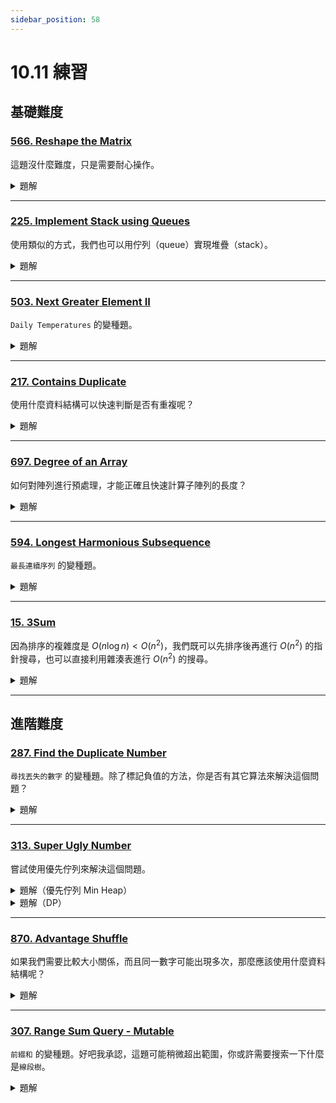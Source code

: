 ```yaml
---
sidebar_position: 58
---
```


# 10.11 練習

## 基礎難度

### [566. Reshape the Matrix](https://leetcode.com/problems/reshape-the-matrix/)

這題沒什麼難度，只是需要耐心操作。

<details>
<summary>題解</summary>

#### **問題描述**
給定一個 `m x n` 的二維矩陣 `mat`，以及兩個整數 `r` 和 `c`，代表你想要將 `mat` **重塑成 `r x c` 的新矩陣**。  
重塑時**原本矩陣中的元素順序（row-wise）不能改變**。  
如果不能重塑（元素總數不一致），就回傳原始矩陣。

---

#### **範例**
```plaintext
輸入: mat = [[1,2],[3,4]], r = 1, c = 4
輸出: [[1,2,3,4]]
```
```plaintext
輸入: mat = [[1,2],[3,4]], r = 2, c = 4
輸出: [[1,2],[3,4]]  # 無法重塑，回傳原始
```

---

#### **解題思路**

1. **確認是否可重塑：**
   - `原始總元素數 = m × n`
   - `新矩陣總元素數 = r × c`
   - 若兩者不等 → 直接回傳原始矩陣

2. **展平成一維陣列**：
   - 使用 itertools 或巢狀 for-loop，將所有元素按 row-wise 存到一維 list。

3. **重新構造 r × c 的新矩陣**：
   - 將展平後的一維陣列，每次取 `c` 個元素形成一個 row。

---

#### **Python 範例程式碼**
```python
class Solution:
    def matrixReshape(self, mat: List[List[int]], r: int, c: int) -> List[List[int]]:
        m, n = len(mat), len(mat[0])
        if m * n != r * c:
            return mat  # 無法重塑，回傳原始矩陣

        flat = [num for row in mat for num in row]  # 展平成一維陣列
        return [flat[i * c:(i + 1) * c] for i in range(r)]  # 分成 r 個 row，每個 row 有 c 個元素
```

---

#### **時間與空間複雜度**
- **時間複雜度**：$O(m \times n)$，展平並重建矩陣。
- **空間複雜度**：$O(m \times n)$，需要額外儲存一個新矩陣。


</details>

---

### [225. Implement Stack using Queues](https://leetcode.com/problems/implement-stack-using-queues/)

使用類似的方式，我們也可以用佇列（queue）實現堆疊（stack）。

<details>
<summary>題解</summary>

#### **問題描述**
請用 **佇列（Queue）** 實作一個 **堆疊（Stack）**，也就是要模擬 **先進後出（LIFO）** 的行為，但只能使用 **先進先出（FIFO）** 的佇列操作。

**你需要實作以下方法：**
- `push(x)`：將元素壓入堆疊頂端。
- `pop()`：移除並回傳堆疊頂端元素。
- `top()`：回傳堆疊頂端元素。
- `empty()`：回傳堆疊是否為空。

---

#### **解題思路**
雖然佇列是 FIFO（先進先出），但我們可以透過「移動順序」來模擬堆疊的 LIFO 行為。

##### ✅ 方法：使用單個佇列（queue）實作
- `push(x)`：將新元素放入隊尾，再把前面的元素依序「移到隊尾」，讓新加入的元素變成「最前面」（堆疊頂）。
- `pop()`：直接從隊首移除元素（就是堆疊頂）。
- `top()`：看隊首元素。
- `empty()`：檢查佇列是否為空。

---

#### **Python 範例程式碼**
```python
from collections import deque

class MyStack:
    def __init__(self):
        self.q = deque()

    def push(self, x: int) -> None:
        self.q.append(x)
        # 把前面的元素移到隊尾
        for _ in range(len(self.q) - 1):
            self.q.append(self.q.popleft())

    def pop(self) -> int:
        return self.q.popleft()

    def top(self) -> int:
        return self.q[0]

    def empty(self) -> bool:
        return not self.q
```

---

#### **時間複雜度分析**
- `push`：$O(n)$，因為需要重新排列順序
- `pop`：$O(1)$
- `top`：$O(1)$
- `empty`：$O(1)$

</details>

---

### [503. Next Greater Element II](https://leetcode.com/problems/next-greater-element-ii/)

`Daily Temperatures` 的變種題。

<details>
<summary>題解</summary>

#### **問題描述**
給定一個 **循環陣列** `nums`，請對每個元素找出「下一個較大的元素」。  
- 若右邊沒有比它大的數，則輸出 `-1`。
- 因為是「循環陣列」，所以你可以「繞回開頭」繼續找。

**範例**
```plaintext
輸入: nums = [1, 2, 1]
輸出: [2, -1, 2]
```

---

#### **解題思路**

這題是典型的 **單調堆疊（Monotonic Stack）** 應用。

##### ✅ 重點觀察：
- 需要找「右邊第一個比自己大的數」→ 單調遞減堆疊（stack 存的是 index）
- 因為是「循環陣列」，所以我們可以將陣列「走兩遍」來模擬環狀效果。

---

#### **解法步驟**

1. **初始化**
   - `res`：預設全部是 `-1`
   - `stack`：存放「可能為下一個較大值的候選位置」

2. **遍歷 `2n` 次，模擬環狀**
   - 對於每個 `i`，使用 `i % n` 取得實際索引位置
   - 若當前值比 stack 頂部所指的值大，代表找到「下一個較大的元素」

3. **只在第一次迴圈把 index 放進 stack**
   - 避免重複處理同一個位置

---

#### **Python 範例程式碼**
```python
class Solution:
    def nextGreaterElements(self, nums: List[int]) -> List[int]:
        n = len(nums)
        res = [-1] * n
        stack = []

        for i in range(2 * n):
            curr = nums[i % n]
            while stack and nums[stack[-1]] < curr:
                idx = stack.pop()
                res[idx] = curr
            if i < n:
                stack.append(i)
        return res
```

---

#### **時間與空間複雜度**
- **時間複雜度**：$O(n)$，每個元素最多進出 stack 一次
- **空間複雜度**：$O(n)$，用於結果和 stack

---

#### **範例解析**
```plaintext
nums = [1, 2, 1]
索引 =   0  1  2

模擬 2 倍長度：i = 0 ~ 5

i = 0 → 1 → stack: [0]
i = 1 → 2 > nums[0] → res[0] = 2 → stack: [1]
i = 2 → 1 → stack: [1, 2]
i = 3 → 1 → 無變化
i = 4 → 2 > nums[2] → res[2] = 2
i = 5 → 1 → 結束

res = [2, -1, 2]
```

</details>

---

### [217. Contains Duplicate](https://leetcode.com/problems/contains-duplicate/)

使用什麼資料結構可以快速判斷是否有重複呢？

<details>
<summary>題解</summary>

#### **問題描述**
給定一個整數陣列 `nums`，判斷是否存在**重複元素**。  
若存在任意一個值出現兩次以上，回傳 `True`；否則回傳 `False`。

---

#### **最佳解法：使用集合 Set**
利用集合的特性：**不會儲存重複元素**，我們可以在遍歷陣列時檢查元素是否已出現過。

---

#### **Python 程式碼**
```python
class Solution:
    def containsDuplicate(self, nums: List[int]) -> bool:
        seen = set()
        for num in nums:
            if num in seen:
                return True
            seen.add(num)
        return False
```

---

#### **時間與空間複雜度**
- **時間複雜度**：$O(n)$，最多遍歷一次陣列。
- **空間複雜度**：$O(n)$，最壞情況下每個數都不同，全部加入 `set`。

</details>

---

### [697. Degree of an Array](https://leetcode.com/problems/degree-of-an-array/)

如何對陣列進行預處理，才能正確且快速計算子陣列的長度？

<details>
<summary>題解</summary>

#### **問題描述**
給定一個整數陣列 `nums`，其「**度（degree）**」定義為 **陣列中某個數字出現的最高頻率**。

請找出具有與整體陣列相同度的**最短子陣列的長度**。

---

#### **範例**
```plaintext
輸入: nums = [1,2,2,3,1]
輸出: 2  # 子陣列 [2,2] 度為 2，與整體度相同

輸入: nums = [1,2,2,3,1,4,2]
輸出: 6  # 子陣列 [2,2,3,1,4,2]
```

---

#### **解題思路**

1. **統計每個數的出現次數（frequency）**
2. **記錄每個數首次與最後一次出現的位置（first index, last index）**
3. **找出最大度數，然後針對所有具有最大度的數字，計算其子陣列長度（last - first + 1）**
4. **取最短長度作為答案**

---

#### **Python 程式碼**
```python
from collections import defaultdict

class Solution:
    def findShortestSubArray(self, nums: List[int]) -> int:
        count = defaultdict(int)
        first_index = {}
        last_index = {}
        
        for i, num in enumerate(nums):
            count[num] += 1
            if num not in first_index:
                first_index[num] = i
            last_index[num] = i

        degree = max(count.values())
        return min(last_index[num] - first_index[num] + 1 for num in count if count[num] == degree)
```

---

#### **時間與空間複雜度**
- **時間複雜度**：$O(n)$，只遍歷陣列 1 次
- **空間複雜度**：$O(n)$，儲存頻率與索引資料

</details>

---

### [594. Longest Harmonious Subsequence](https://leetcode.com/problems/longest-harmonious-subsequence/)

`最長連續序列` 的變種題。

<details>
<summary>題解</summary>

#### **問題描述**
給定一個整數陣列 `nums`，找出其中最長的**和諧子序列（harmonious subsequence）** 的長度。  

**定義：**  
和諧子序列是指一個序列，其中最大值與最小值的差為 **1**，例如：
```plaintext
[1, 2, 2, 1] 是和諧的（max - min = 1）
[1, 3, 1, 3] 則不是（max - min = 2）
```

---

#### **解題思路**

這是一題**統計 + 對鄰接 key 比較的問題**，解法如下：

1. **使用 `Counter` 統計每個數字出現次數**
2. **遍歷所有 key `x`，若 `x+1` 存在，就組成和諧序列**
   - `count[x] + count[x+1]` 是一個合法子序列長度
3. **取所有合法情況中的最大值作為答案**

---

#### **Python 範例程式碼**
```python
from collections import Counter

class Solution:
    def findLHS(self, nums: List[int]) -> int:
        freq = Counter(nums)
        max_len = 0
        for x in freq:
            if x + 1 in freq:
                max_len = max(max_len, freq[x] + freq[x + 1])
        return max_len
```

---

#### **時間與空間複雜度**
- **時間複雜度**：$O(n)$，掃描一遍並計算統計
- **空間複雜度**：$O(n)$，儲存 `Counter`


</details>


---

### [15. 3Sum](https://leetcode.com/problems/3sum/)

因為排序的複雜度是 $O(n \log n) < O(n^2)$，我們既可以先排序後再進行 $O(n^2)$ 的指針搜尋，也可以直接利用雜湊表進行 $O(n^2)$ 的搜尋。


<details>
<summary>題解</summary>

#### **問題描述**
給定一個整數陣列 `nums`，找出所有**不重複的三元組 (a, b, c)**，使得：
```
a + b + c = 0
```

**要求：**
- 不得包含重複的三元組。
- 可以回傳答案的順序任意。

---

#### **解題思路：排序 + 雙指針（Two Pointers）**

這是一道經典的三數和問題（3Sum），核心邏輯如下：

1. **先對陣列排序**，方便去重與使用雙指針。
2. **固定一個數 `nums[i]`，對其右側使用雙指針掃描**
   - 左指針 `l` 從 `i+1` 開始，右指針 `r` 從末端開始。
   - 如果三數和為 0，就記錄結果，並略過重複數字。
   - 如果總和 < 0 → 左指針右移；總和 > 0 → 右指針左移。
3. **跳過重複的數字**，避免結果重複。

---

#### **Python 範例程式碼**
```python
class Solution:
    def threeSum(self, nums: List[int]) -> List[List[int]]:
        nums.sort()
        res = []
        n = len(nums)

        for i in range(n):
            if i > 0 and nums[i] == nums[i - 1]:
                continue  # 跳過重複元素

            l, r = i + 1, n - 1
            while l < r:
                total = nums[i] + nums[l] + nums[r]
                if total == 0:
                    res.append([nums[i], nums[l], nums[r]])
                    l += 1
                    r -= 1
                    # 跳過重複左邊和右邊
                    while l < r and nums[l] == nums[l - 1]:
                        l += 1
                    while l < r and nums[r] == nums[r + 1]:
                        r -= 1
                elif total < 0:
                    l += 1
                else:
                    r -= 1
        return res
```

---

#### **時間與空間複雜度**
- **時間複雜度**：$O(n^2)$，排序 + 雙指針掃描
- **空間複雜度**：$O(\text{log}n)$（排序使用的遞迴棧空間），結果儲存不算在內


</details>

---

## 進階難度

### [287. Find the Duplicate Number](https://leetcode.com/problems/find-the-duplicate-number/)

`尋找丟失的數字` 的變種題。除了標記負值的方法，你是否有其它算法來解決這個問題？


<details>
<summary>題解</summary>

#### **問題描述**
給定一個包含 `n + 1` 個整數的陣列 `nums`，每個整數都在區間 `[1, n]` 之間（包含 1 和 n）。  
保證**至少有一個數字重複出現**，請你找出這個重複的數字。**不能修改陣列**、只能用 $O(1)$ 額外空間。

---

#### **範例**
```plaintext
輸入: nums = [1, 3, 4, 2, 2]
輸出: 2

輸入: nums = [3, 1, 3, 4, 2]
輸出: 3
```

---

#### **解題思路：Floyd 快慢指針找環入口（Cycle Detection）**

這題限制很多：
- ❌ 不可修改陣列
- ❌ 不可用額外空間
- ✅ 要找出重複元素

這讓我們可以聯想到：**「Linked List 環偵測」的 Floyd 龜兔賽跑演算法**

##### ✅ 核心想法：
- 將陣列視為一個「**隱藏的 linked list**」，`nums[i]` 指向下一個節點 `nums[nums[i]]`
- 由於存在重複元素，這個鏈會出現「**環**」
- 用快慢指針找出**相遇點**，再從頭與相遇點同步走，找到**環的起點**，就是答案

---

#### **Python 範例程式碼**
```python
class Solution:
    def findDuplicate(self, nums: List[int]) -> int:
        # 第一步：找交點
        slow = fast = 0
        while True:
            slow = nums[slow]
            fast = nums[nums[fast]]
            if slow == fast:
                break

        # 第二步：找環的起點（即重複數字）
        slow = 0
        while slow != fast:
            slow = nums[slow]
            fast = nums[fast]
        
        return slow
```

---

#### **時間與空間複雜度**
- **時間複雜度**：$O(n)$（類似環形 linked list 的最壞走訪時間）
- **空間複雜度**：$O(1)$（不使用額外空間）

</details>


---

### [313. Super Ugly Number](https://leetcode.com/problems/super-ugly-number/)

嘗試使用優先佇列來解決這個問題。

<details>
<summary>題解（優先佇列 Min Heap）</summary>

#### **問題描述**
輸入一個整數 `n` 和一組質數 `primes`，回傳第 `n` 個**超級醜數（super ugly number）**。  
超級醜數定義為：只能被 `primes` 中的數整除的正整數（質因數只能來自 `primes`）。

---

#### **解題思路：使用優先佇列（Min Heap）**

##### ✅ 關鍵觀念

- 將每個超級醜數乘上 `primes` 中的每一個質數，就能產生下一批候選超級醜數。
- 我們用一個 **最小堆（min heap）** 來維持所有可能的候選值，每次取最小的值，確保是排序好的。
- 另外用一個 `set` 避免加入重複數字。

---

#### **演算法步驟**

1. 初始化 heap：`heap = [1]`，因為第 1 個超級醜數永遠是 `1`
2. 建立 `seen = {1}` 集合來避免重複
3. 迴圈執行 `n` 次，每次：
   - 從堆中取出最小值 `x`
   - 將 `x * p` 推進堆中（對每個質數 `p`）
   - 如果這個結果沒看過（不在 `seen` 中），就加入 `heap` 和 `seen`
4. 第 `n` 次取出來的 `x` 就是第 `n` 個超級醜數

---

#### **Python 範例程式碼**
```python
import heapq

class Solution:
    def nthSuperUglyNumber(self, n: int, primes: List[int]) -> int:
        heap = [1]
        seen = set([1])
        
        for _ in range(n):
            x = heapq.heappop(heap)
            for p in primes:
                new_ugly = x * p
                if new_ugly not in seen:
                    seen.add(new_ugly)
                    heapq.heappush(heap, new_ugly)
        return x
```

---

#### **時間與空間複雜度分析**

- **時間複雜度**：近似 $O(n \log k)$，其中 $k$ 為候選數數量（實際和質數數量與分布有關）
- **空間複雜度**：$O(n)$，heap 和 seen 至多存放 n 個候選值

---

#### **舉例說明**

```python
n = 12
primes = [2, 7, 13, 19]

初始 heap: [1]

每次彈出最小值，然後乘上每個質數放回去：
1 → 推入 2, 7, 13, 19
heap = [2, 7, 13, 19]

接下來彈出 2，乘上所有 primes 推入：
2×2=4, 2×7=14, 2×13=26, 2×19=38 ...
```

你會得到排序後的序列：
```plaintext
1, 2, 4, 7, 8, 13, 14, 16, 19, 26, 28, 32, ...
→ 第 12 個是 32 ✅
```

</details>


<details>
<summary>題解（DP）</summary>

#### **問題描述**
給定一個整數 `n` 和一組**質數陣列** `primes`，請找出第 `n` 個**超級醜數（Super Ugly Number）**。

- 超級醜數：是指只能被 `primes` 中的質數整除的正整數（例如只包含 2, 3, 5 的乘積因子）
- 第 1 個超級醜數定義為 `1`

---

#### **範例**
```plaintext
輸入: n = 12, primes = [2, 7, 13, 19]
輸出: 32
解釋: 超級醜數為 [1, 2, 4, 7, 8, 13, 14, 16, 19, 26, 28, 32]
```

---

#### **解題思路：動態規劃 + 多指標**

這題是經典的「Ugly Number II」的進階版，使用的技巧是：
> **多指標指向 dp 陣列 + 不斷選出最小醜數擴展**

---

#### ✅ Step by step 解法

1. 建立 `dp` 陣列，`dp[0] = 1`，代表第 1 個超級醜數是 `1`
2. 設 `k = len(primes)`，每個質數對應一個指標 `idx[i]`（初始都為 0）
3. 每一輪找出所有 `primes[i] * dp[idx[i]]` 中最小值
4. 加入 `dp`，並將所有造成最小值的指標 `idx[i] += 1`

---

#### **Python 範例程式碼**
```python
class Solution:
    def nthSuperUglyNumber(self, n: int, primes: List[int]) -> int:
        k = len(primes)
        dp = [1] * n
        idx = [0] * k  # 每個 prime 的指標

        for i in range(1, n):
            candidates = [primes[j] * dp[idx[j]] for j in range(k)]
            next_ugly = min(candidates)
            dp[i] = next_ugly

            # 所有等於 min 的候選都前進（避免重複）
            for j in range(k):
                if candidates[j] == next_ugly:
                    idx[j] += 1

        return dp[-1]
```

---

#### **時間與空間複雜度**

- **時間複雜度**：$O(n \cdot k)$，其中 $k$ 是 `primes` 的長度（每次計算 $k$ 個候選）
- **空間複雜度**：$O(n + k)$，儲存 `dp` 和 `idx`


</details>

---

### [870. Advantage Shuffle](https://leetcode.com/problems/advantage-shuffle/)

如果我們需要比較大小關係，而且同一數字可能出現多次，那麼應該使用什麼資料結構呢？

<details>
<summary>題解</summary>

#### **問題描述**
給定兩個等長的陣列 `nums1` 和 `nums2`，你可以重新排列 `nums1`，讓它在**盡可能多的位置上，`nums1[i] > nums2[i]`**。

請回傳你重新排列後的 `nums1`。

---

#### **範例**
```plaintext
輸入:
nums1 = [2,7,11,15]
nums2 = [1,10,4,11]

輸出:
[2,11,7,15]

解釋：
對應位置比較：
- 2 > 1 ✅
- 11 > 10 ✅
- 7 > 4 ✅
- 15 <= 11 ❌ → 無法超越，只好丟 weakest
```

---

#### **解題思路：貪婪 + 雙指針 + 排序**

我們的目標是：
> 盡可能讓 `nums1[i] > nums2[i]`，且每個 `nums1[i]` 只能用一次

##### ✅ 直覺貪婪策略：
- 把 `nums1` 排序起來（從小到大）
- 把 `nums2` 依照「數值大小 + 原始索引」排序，方便最後放回對應位置
- 用**雙指針**從兩端對應策略：
  - 如果 `nums1` 中的最小值可以贏過 `nums2` 中的某個值，就分配它（貪婪搶勝）
  - 否則，把 `nums1` 中最小的「廢牌」分給 `nums2` 中最大的（反正贏不了，不要浪費好牌）

---

#### **Python 範例程式碼**
```python
class Solution:
    def advantageCount(self, nums1: List[int], nums2: List[int]) -> List[int]:
        nums1.sort()
        nums2_sorted = sorted([(num, i) for i, num in enumerate(nums2)])
        res = [0] * len(nums1)

        l, r = 0, len(nums1) - 1
        for num, i in reversed(nums2_sorted):
            if nums1[r] > num:
                res[i] = nums1[r]
                r -= 1
            else:
                res[i] = nums1[l]
                l += 1
        return res
```

---

#### **時間與空間複雜度**
- **時間複雜度**：$O(n \log n)$，排序 `nums1` 和 `nums2`
- **空間複雜度**：$O(n)$，用於排序與結果儲存

---

#### **總結**
✅ 貪婪分配策略：強牌打強，弱牌消耗  
✅ 雙指針搭配排序技巧，實現最優配置  
</details>

---

### [307. Range Sum Query - Mutable](https://leetcode.com/problems/range-sum-query-mutable/)

`前綴和` 的變種題。好吧我承認，這題可能稍微超出範圍，你或許需要搜索一下什麼是`線段樹`。

<details>
<summary>題解</summary>

#### **問題描述**
設計一個支援「**單點修改**」與「**區間總和查詢**」的資料結構。

必須實作兩個操作：
- `update(index, val)`：把 `nums[index]` 更新成 `val`
- `sumRange(left, right)`：回傳 `nums[left] + nums[left+1] + ... + nums[right]`

---

#### **解題思路：樹狀陣列（Binary Indexed Tree, Fenwick Tree）**

這種題目如果**只查詢**可以用前綴和（Prefix Sum），  
但因為要**頻繁修改**，Prefix Sum 效率不夠好，  
所以要用更進階的資料結構：**Binary Indexed Tree (BIT)**

---

#### **核心概念**
- 用一個額外陣列 `bit` 來快速更新與查詢區間和。
- 兩個關鍵操作：
  - `_add(i, delta)`：把 `nums[i]` 加上 `delta`
  - `_prefixSum(i)`：計算 `nums[0]` 到 `nums[i-1]` 的和

---

#### **Python 程式碼**
```python
class NumArray:
    def __init__(self, nums: List[int]):
        self.n = len(nums)
        self.nums = nums[:]  # 儲存原本的值
        self.bit = [0] * (self.n + 1)
        for i in range(self.n):
            self._add(i + 1, nums[i])

    def _add(self, i: int, delta: int):
        while i <= self.n:
            self.bit[i] += delta
            i += i & -i  # 加上最低位 1

    def _prefixSum(self, i: int) -> int:
        res = 0
        while i > 0:
            res += self.bit[i]
            i -= i & -i  # 減去最低位 1
        return res

    def update(self, index: int, val: int) -> None:
        delta = val - self.nums[index]
        self.nums[index] = val
        self._add(index + 1, delta)

    def sumRange(self, left: int, right: int) -> int:
        return self._prefixSum(right + 1) - self._prefixSum(left)
```

---

#### **時間與空間複雜度**
- **時間複雜度**：
  - `update`：$O(\log n)$
  - `sumRange`：$O(\log n)$
- **空間複雜度**：$O(n)$，需要一個額外的 BIT 陣列

</details>